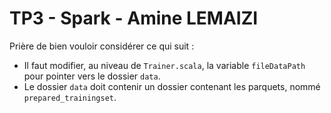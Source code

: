 # TP3 - Spark - Amine LEMAIZI

Prière de bien vouloir considérer ce qui suit :

* Il faut modifier, au niveau de `Trainer.scala`, la variable `fileDataPath` pour pointer vers le dossier `data`.
* Le dossier `data` doit contenir un dossier contenant les parquets, nommé `prepared_trainingset`.